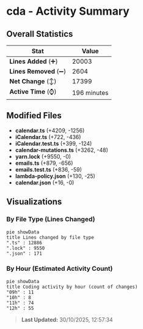# cda - Activity Summary 

## Overall Statistics

| Stat                   | Value                                                             |
| ---------------------- | ----------------------------------------------------------------- |
| **Lines Added** (➕)   | 20003                                          |
| **Lines Removed** (➖) | 2604                                        |
| **Net Change** (↕)    | 17399                |
| **Active Time** (⌚)   | 196 minutes |


## Modified Files
- **calendar.ts** (+4209, -1256)
- **iCalendar.ts** (+722, -436)
- **iCalendar.test.ts** (+399, -124)
- **calendar-mutations.ts** (+3262, -48)
- **yarn.lock** (+9550, -0)
- **emails.ts** (+879, -656)
- **emails.test.ts** (+836, -59)
- **lambda-policy.json** (+130, -25)
- **calendar.json** (+16, -0)

## Visualizations

### By File Type (Lines Changed)

```mermaid
pie showData
title Lines changed by file type
".ts" : 12886
".lock" : 9550
".json" : 171
```

### By Hour (Estimated Activity Count)

```mermaid
pie showData
title Coding activity by hour (count of changes)
"09h" : 11
"10h" : 8
"11h" : 74
"12h" : 55
```


> **Last Updated:** 30/10/2025, 12:57:34